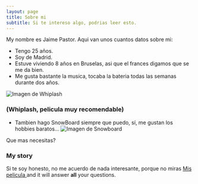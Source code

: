 ```yaml
---
layout: page
title: Sobre mi
subtitle: Si te intereso algo, podrias leer esto.
---
```


My nombre es Jaime Pastor. Aqui van unos cuantos datos sobre mi:

- Tengo 25 años.
- Soy de Madrid.
- Estuve viviendo 8 años en Bruselas, asi que el frances digamos que se me da bien.
- Me gusta bastante la musica, tocaba la bateria todas las semanas durante dos años.

![Imagen de Whiplash](https://i.pinimg.com/originals/bb/9b/7d/bb9b7d5bbf709ee31190bdf2e66786b3.gif)
### (Whiplash, pelicula muy recomendable)

- Tambien hago SnowBoard siempre que puedo, sí, me gustan los hobbies baratos...
![Imagen de Snowboard](https://i.pinimg.com/originals/cb/92/6f/cb926f3e249f861ce38292c06288c8c6.jpg)

Que mas necesitas?

### My story

Si te soy honesto, no me acuerdo de nada interesante, porque no miras  [Mis pelicula ](https://en.wikipedia.org/wiki/The_Princess_Bride_%28film%29) and it will answer **all** your questions.
